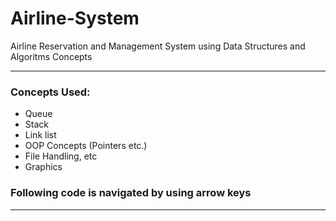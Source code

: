 # Airline-System
Airline Reservation and Management System using Data Structures and Algoritms Concepts

***************************************************************

### Concepts Used:
* Queue
* Stack
* Link list
* OOP Concepts (Pointers etc.)
* File Handling, etc
* Graphics

### Following code is navigated by using arrow keys
****************************************************************
